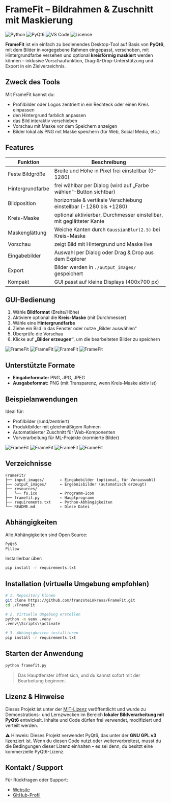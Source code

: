 # FrameFit – Bildrahmen & Zuschnitt mit Maskierung

![Python](https://img.shields.io/badge/Python-3.13-blue) ![PyQt6](https://img.shields.io/badge/PyQt6-6.x-green) ![VS Code](https://img.shields.io/badge/Editor-VS%20Code-007ACC?logo=visualstudiocode&logoColor=white) ![License](https://img.shields.io/badge/License-MIT-green)

**FrameFit** ist ein einfach zu bedienendes Desktop-Tool auf Basis von **PyQt6**, mit dem Bilder in vorgegebene Rahmen eingepasst, verschoben, mit Hintergrundfarbe versehen und optional **kreisförmig maskiert** werden können – inklusive Vorschaufunktion, Drag-&-Drop-Unterstützung und Export in ein Zielverzeichnis.

## Zweck des Tools

Mit FrameFit kannst du:

- Profilbilder oder Logos zentriert in ein Rechteck oder einen Kreis einpassen
- den Hintergrund farblich anpassen
- das Bild interaktiv verschieben
- Vorschau mit Maske vor dem Speichern anzeigen
- Bilder lokal als PNG mit Maske speichern (für Web, Social Media, etc.)

## Features

| Funktion                    | Beschreibung                                                               |
|-----------------------------|----------------------------------------------------------------------------|
| Feste Bildgröße         | Breite und Höhe in Pixel frei einstellbar (0–1280)                         |
| Hintergrundfarbe         | frei wählbar per Dialog (wird auf „Farbe wählen“-Button sichtbar)          |
| Bildposition             | horizontale & vertikale Verschiebung einstellbar (-1280 bis +1280)         |
| Kreis-Maske              | optional aktivierbar, Durchmesser einstellbar, mit geglätteter Kante       |
| Maskenglättung        | Weiche Kanten durch `GaussianBlur(2.5)` bei Kreis-Maske               |
| Vorschau                 | zeigt Bild mit Hintergrund und Maske live                                 |
| Eingabebilder            | Auswahl per Dialog oder Drag & Drop aus dem Explorer                      |
| Export                   | Bilder werden in `./output_images/` gespeichert                          |
| Kompakt                  | GUI passt auf kleine Displays (400x700 px)                                |

## GUI-Bedienung

1. Wähle **Bildformat** (Breite/Höhe)
2. Aktiviere optional die **Kreis-Maske** (mit Durchmesser)
3. Wähle eine **Hintergrundfarbe**
4. Ziehe ein Bild in das Fenster oder nutze „Bilder auswählen“
5. Überprüfe die Vorschau
6. Klicke auf **„Bilder erzeugen“**, um die bearbeiteten Bilder zu speichern

![FrameFit](.screenshots/entwurfsmuster-vorlage.png)
![FrameFit](.screenshots/framefit-entwurfsmuster-vorlage.png)
![FrameFit](.screenshots/framefit-entwurfsmuster-bearbeitet.png)
![FrameFit](.screenshots/entwurfsmuster.png)

## Unterstützte Formate

- **Eingabeformate:** PNG, JPG, JPEG  
- **Ausgabeformat:** PNG (mit Transparenz, wenn Kreis-Maske aktiv ist)

## Beispielanwendungen

Ideal für:

- Profilbilder (rund/zentriert)
- Produktbilder mit gleichmäßigem Rahmen
- Automatisierter Zuschnitt für Web-Komponenten
- Vorverarbeitung für ML-Projekte (normierte Bilder)

![FrameFit](.screenshots/profilbild-vorlage.png)
![FrameFit](.screenshots/framefit-profilbild-vorlage.png)
![FrameFit](.screenshots/framefit-profilbild-bearbeitet.png)
![FrameFit](.screenshots/profilbild.png)

## Verzeichnisse

```text
FrameFit/
├── input_images/       ← Eingabebilder (optional, für Vorauswahl)
├── output_images/      ← Ergebnisbilder (automatisch erzeugt)
├── resources/
│   └── fs.ico          ← Programm-Icon
├── framefit.py         ← Hauptprogramm
├── requirements.txt    ← Python-Abhängigkeiten
└── README.md           ← Diese Datei
```

## Abhängigkeiten

Alle Abhängigkeiten sind Open Source:

```txt
PyQt6
Pillow
```

Installierbar über:

```bash
pip install -r requirements.txt
```

## Installation (virtuelle Umgebung empfohlen)

```bash
# 1. Repository klonen
git clone https://github.com/franzsteinkress/FrameFit.git
cd ./FrameFit

# 2. Virtuelle Umgebung erstellen
python -m venv .venv
.venv\\Scripts\\activate

# 3. Abhängigkeiten installieren
pip install -r requirements.txt
```

## Starten der Anwendung

```bash
python framefit.py
```

> Das Hauptfenster öffnet sich, und du kannst sofort mit der Bearbeitung beginnen.

## Lizenz & Hinweise

Dieses Projekt ist unter der [MIT-Lizenz](./LICENSE) veröffentlicht und wurde zu Demonstrations- und Lernzwecken im Bereich **lokaler Bildverarbeitung mit PyQt6** entwickelt. Inhalte und Code dürfen frei verwendet, modifiziert und verteilt werden.

⚠️ Hinweis: Dieses Projekt verwendet PyQt6, das unter der **GNU GPL v3** lizenziert ist. Wenn du diesen Code nutzt oder weiterverbreitest, musst du die Bedingungen dieser Lizenz einhalten – es sei denn, du besitzt eine kommerzielle PyQt6-Lizenz.

## Kontakt / Support

Für Rückfragen oder Support:

* [Website](https://steinkress.com)
* [GitHub-Profil](https://github.com/franzsteinkress)
